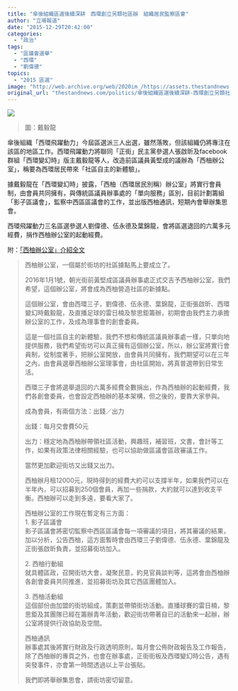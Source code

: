 ```yaml
---
title: "傘後組織區選後續深耕　西環創立另類社區辦　組織居民監察區會"
author: "立場報道"
date: "2015-12-29T20:42:00"
categories:
  - "政治"
tags:
  - "區議會選舉"
  - "西環"
  - "劉偉德"
topics:
  - "2015 區選"
image: "http://web.archive.org/web/2020im_/https://assets.thestandnews.com/media/photos/10572152_10153143163736755_5198169421855993368_o_5Jlvx.jpg"
original_url: "thestandnews.com/politics/傘後組織區選後續深耕-西環創立另類社區辦-組織居民監察區會"
---
```

![](http://web.archive.org/web/2020im_/https://assets.thestandnews.com/media/photos/10572152_10153143163736755_5198169421855993368_o_5Jlvx.jpg)
> 圖：戴毅龍

傘後組織「西環飛躍動力」今屆區選派三人出選，雖然落敗，但該組織仍將專注在該區的地區工作。西環飛躍動力將聯同「正街」民主黨參選人張啟昕及facebook群組「西環變幻時」版主戴毅龍等人，改造前區議員黃堅成的議辦為「西柚辦公室」，稱要為西環居民帶來「社區自主的新體驗」。

據戴毅龍在「西環變幻時」披露，「西柚（西環居民別稱）辦公室」將實行會員制，由會員共同擁有，與傳統區議員辦事處的「單向服務」區別，目前計劃籌組「影子區議會」，監察中西區區議會的工作，並出版西柚通訊，短期內會舉辦集思會。

西環飛躍動力三名區選參選人劉偉德、伍永德及葉錦龍，會將區選退回的六萬多元經費，捐作西柚辦公室的起動經費。

附：[「西柚辦公室」介紹全文](http://web.archive.org/web/20210917123955/https://www.facebook.com/photo.php?fbid=10153143163736755&set=gm.10153231440405286&type=3&theater)

> 西柚辦公室，一個屬於街坊的社區據點馬上要成立了。
> 
> 2016年1月1號，朝光街前黃堅成區議員辦事處正式交吉予西柚辦公室，我們希望，這個辦公室，將會成為西柚營造社區的新據點。
> 
> 這個辦公室，會由西環三子，劉偉德、伍永德、葉錦龍，正街張啟昕、西環變幻時戴毅龍，及直播足球的雷日楠及黎思鉅籌辦，初期會由我們主力承擔辦公室的工作，及成為理事會的創會委員。
> 
> 這是一個社區自主的新體驗，我們不想和傳統區議員辦事處一樣，只單向地提供服務，我們希望街坊可以真正擁有這個辦公室，所以，辦公室將實行會員制，從制度著手，把辦公室開放，由會員共同擁有，我們期望可以在三年之內，由會員選舉西柚辦公室理事會，由社區開始，將真普選帶到日常生活。
> 
> 西環三子會將選舉退回的六萬多經費全數捐出，作為西柚辦的起動經費，我們各創會委員，也會設定西柚辦的基本架構，但之後的，要靠大家參與。
> 
> 成為會員，有兩個方法：出錢／出力
> 
> 出錢：每月交會費50元
> 
> 出力：穩定地為西柚辦帶領社區活動，興趣班，補習班，文書，會計等工作，如果有政策法律相關經驗，也可以協助做區議會區政審議工作。
> 
> 當然更加歡迎街坊又出錢又出力。
> 
> 西柚辦月租12000元，現時得到的經費大約可以支撐半年，如果我們可以在半年內，可以招募到250個會員，再加一些捐款，大約就可以達到收支平衡。西柚辦可以走到多遠，要看大家了。
> 
> 西柚辦公室的工作現在暫定有三方面：  
> 1\. 影子區議會  
> 影子區議會將密切監察中西區區議會每一項審議的項目，將其審議的結果，加以分析，公告西柚，這方面暫時會由西環三子劉偉德、伍永德、葉錦龍及正街張啟昕負責，並招募街坊加入。
> 
> 2\. 西柚行動組  
> 就具體區政，召開街坊大會，凝聚民意，約見官員談判等，這將會由西柚辦各創會委員共同推進，並招募街坊及其它西區團體加入。
> 
> 3\. 西柚活動組  
> 這個部份由加盟的街坊組成，策劃並帶領街坊活動。直播球賽的雷日楠，黎思鉅及其團隊已經在籌辦青年活動，歡迎街坊帶著自已的活動來一起辦，辦公室將提供行政協助及空間。
> 
> 西柚通訊  
> 辦事處其後將實行財政及行政透明原則，每月會公佈財政報告及工作報告，除了西柚辦的專頁之外，也會在辦事處，正街街板及西環變幻時公告，遇有突發事件，亦會第一時間透過以上平台張貼。
> 
> 我們即將舉辦集思會，請街坊密切留意。
